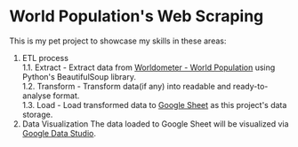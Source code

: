 # World Population's Web Scraping
This is my pet project to showcase my skills in these areas:
  1) ETL process <br>
    1.1. Extract - Extract data from <a href="https://www.worldometers.info/world-population/population-by-country/">Worldometer - World Population</a> using Python's BeautifulSoup library.<br>
    1.2. Transform - Transform data(if any) into readable and ready-to-analyse format.<br>
    1.3. Load - Load transformed data to <a href="https://docs.google.com/spreadsheets/d/1J45ZZpJtmy1ItjT9BF3zxS2wF-g9pCWlmOdvS9UApsY/edit?usp=sharing/">Google Sheet</a> as this project's data storage.
  2) Data Visualization
      The data loaded to Google Sheet will be visualized via <a href="https://datastudio.google.com/reporting/29a7c054-48be-4cf7-a515-84a6b8cdb8c3">Google Data Studio</a>.
